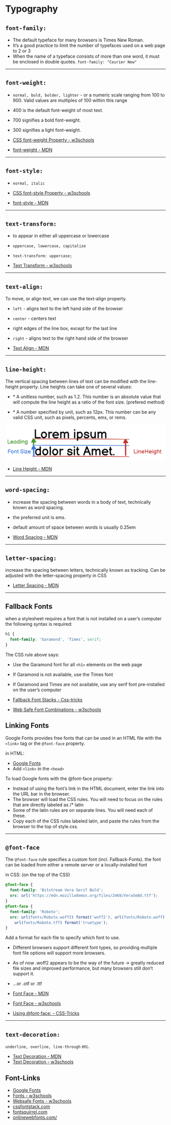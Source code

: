 # Typography

## `font-family:`

- The default typeface for many browsers is Times New Roman.
- It’s a good practice to limit the number of typefaces used on a web page to 2 or 3
- When the name of a typeface consists of more than one word, it must be enclosed in double quotes. `font-family: "Courier New"`

---

## `font-weight:`

- `normal, bold, bolder, lighter` - or a numeric scale ranging from 100 to 900. Valid values are multiples of 100 within this range
- 400 is the default font-weight of most text.
- 700 signifies a bold font-weight.
- 300 signifies a light font-weight.

- [CSS font-weight Property - w3schools](https://www.w3schools.com/cssref/pr_font_weight.asp)
- [font-weight - MDN](https://developer.mozilla.org/en-US/docs/Web/CSS/font-weight)

---

## `font-style:`

- `normal, italic`

- [CSS font-style Property - w3schools](https://www.w3schools.com/cssref/pr_font_font-style.asp)
- [font-style - MDN](https://developer.mozilla.org/de/docs/Web/CSS/font-style)

---

## `text-transform:`

- to appear in either all uppercase or lowercase
- `uppercase, lowercase, capitalize`
- `text-transform: uppercase;`

- [Text Transform - w3schools](https://www.w3schools.com/cssref/pr_text_text-transform.asp)

---

## `text-align:`

To move, or align text, we can use the text-align property.

- `left` - aligns text to the left hand side of the browser
- `center` - centers text
- right edges of the line box, except for the last line

- `right` - aligns text to the right hand side of the browser

- [Text Align - MDN](https://developer.mozilla.org/en-US/docs/Web/CSS/text-align)

---

## `line-height:`

The vertical spacing between lines of text can be modified with the line-height property. Line heights can take one of several values:

- \* A unitless number, such as 1.2. This number is an absolute value that will compute the line height as a ratio of the font size. (prefered method)

- \* A number specified by unit, such as 12px. This number can be any valid CSS unit, such as pixels, percents, ems, or rems.

<img src="./assets/css-lineheight.png" alt="css line height"  />

- [Line Height - MDN](https://developer.mozilla.org/en-US/docs/Web/CSS/line-height)

---

## `word-spacing:`

- increase the spacing between words in a body of text, technically known as word spacing.
- the preferred unit is ems.
- default amount of space between words is usually 0.25em

- [Word Spacing - MDN](https://developer.mozilla.org/en-US/docs/Web/CSS/word-spacing)

---

## `letter-spacing:`

increase the spacing between letters, technically known as tracking. Can be adjusted with the letter-spacing property in CSS

- [Letter Spacing - MDN](https://developer.mozilla.org/en-US/docs/Web/CSS/letter-spacing)

---

## Fallback Fonts

when a stylesheet requires a font that is not installed on a user’s computer the following syntax is required:

```css
h1 {
  font-family: 'Garamond', 'Times', serif;
}
```

The CSS rule above says:

- Use the Garamond font for all `<h1>` elements on the web page
- If Garamond is not available, use the Times font
- If Garamond and Times are not available, use any serif font pre-installed on the user’s computer

- [Fallback Font Stacks - Css-tricks](https://css-tricks.com/css-basics-fallback-font-stacks-robust-web-typography/)
- [Web Safe Font Combinations - w3schools](https://www.w3schools.com/cssref/css_websafe_fonts.asp)

## Linking Fonts

Google Fonts provides free fonts that can be used in an HTML file with the `<link>` tag or the `@font-face` property.

in HTML:

- [Google Fonts](https://fonts.google.com/)
- Add `<link>` in the `<head>`

To load Google fonts with the @font-face property:

- Instead of using the font’s link in the HTML document, enter the link into the URL bar in the browser.
- The browser will load the CSS rules. You will need to focus on the rules that are directly labeled as /\* latin
- Some of the latin rules are on separate lines. You will need each of these.
- Copy each of the CSS rules labeled latin, and paste the rules from the browser to the top of style.css.

---

## `@font-face`

The `@font-face` rule specifies a custom font (incl. Fallback-Fonts). the font can be loaded from either a remote server or a locally-installed font

in CSS: (on the top of the CSS)

```css
@font-face {
  font-family: 'Bitstream Vera Serif Bold';
  src: url('https://mdn.mozillademos.org/files/2468/VeraSeBd.ttf');
}
@font-face {
  font-family: 'Roboto';
  src: url(fonts/Roboto.woff2) format('woff2'), url(fonts/Roboto.woff) format('woff'),
    url(fonts/Roboto.tff) format('truetype');
}
```

Add a format for each file to specify which font to use.

- Different browsers support different font types, so providing multiple font file options will support more browsers.
- As of now .woff2 appears to be the way of the future -> greatly reduced file sizes and improved performance, but many browsers still don’t support it.
- ...or .otf or .ttf

- [Font Face - MDN](https://developer.mozilla.org/en-US/docs/Web/CSS/@font-face)
- [Font Face - w3schools](https://www.w3schools.com/cssref/css3_pr_font-face_rule.asp)
- [Using @font-face: - CSS-Tricks](https://css-tricks.com/snippets/css/using-font-face/)

---

## `text-decoration:`

`underline, overline, line-through` etc.

- [Text Decoration - MDN](https://developer.mozilla.org/en-US/docs/Web/CSS/text-decoration)
- [Text Decoration - w3schools](https://www.w3schools.com/cssref/pr_text_text-decoration.asp)

## Font-Links

- [Google Fonts](https://fonts.google.com/)
- [Fonts - w3schools](https://www.w3schools.com/css/css_font.asp)
- [Websafe Fonts - w3schools](https://www.w3schools.com/cssref/css_websafe_fonts.asp)
- [cssfontstack.com](https://www.cssfontstack.com)
- [fontsquirrel.com](https://www.fontsquirrel.com)
- [onlinewebfonts.com/](https://www.onlinewebfonts.com/)
